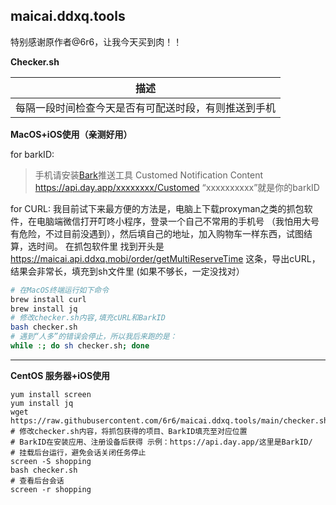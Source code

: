 ## maicai.ddxq.tools
特别感谢原作者@6r6，让我今天买到肉！！

**Checker.sh**

| 描述  |
| ------------ |
| 每隔一段时间检查今天是否有可配送时段，有则推送到手机  |

**MacOS+iOS使用（亲测好用）**

for barkID:
> 手机请安装[Bark](https://apps.apple.com/cn/app/bark-%E7%BB%99%E4%BD%A0%E7%9A%84%E6%89%8B%E6%9C%BA%E5%8F%91%E6%8E%A8%E9%80%81/id1403753865)推送工具
Customed Notification Content https://api.day.app/xxxxxxxx/Customed
“xxxxxxxxxx”就是你的barkID
 
 
for CURL:
我目前试下来最方便的方法是，电脑上下载proxyman之类的抓包软件，在电脑端微信打开叮咚小程序，登录一个自己不常用的手机号
（我怕用大号有危险，不过目前没遇到），然后填自己的地址，加入购物车一样东西，试图结算，选时间。
在抓包软件里 找到开头是 https://maicai.api.ddxq.mobi/order/getMultiReserveTime 这条，导出cURL，结果会非常长，填充到sh文件里
(如果不够长，一定没找对）

```bash
# 在MacOS终端运行如下命令
brew install curl
brew install jq
# 修改checker.sh内容,填充cURL和BarkID
bash checker.sh
# 遇到“人多”的错误会停止，所以我后来跑的是：
while :; do sh checker.sh; done
```
---

**CentOS 服务器+iOS使用**
```shell
yum install screen
yum install jq
wget https://raw.githubusercontent.com/6r6/maicai.ddxq.tools/main/checker.sh
# 修改checker.sh内容，将抓包获得的项目、BarkID填充至对应位置
# BarkID在安装应用、注册设备后获得 示例：https://api.day.app/这里是BarkID/
# 挂载后台运行，避免会话关闭任务停止
screen -S shopping 
bash checker.sh
# 查看后台会话
screen -r shopping
```
